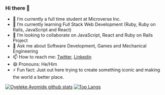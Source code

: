 ### Hi there 👋

- 🔭 I’m currently a full time student at Microverse Inc.
- 🌱 I’m currently learning Full Stack Web Development (Ruby, Ruby on Rails, JavaScript and React)
- 👯 I’m looking to collaborate on JavaScript, React and Ruby on Rails Project
- 💬 Ask me about Software Development, Games and Mechanical Engineering
- 📫 How to reach me: [Twitter](https://twitter.com/haywhizz), [Linkedin](https://www.linkedin.com/in/oyelekeayomide)
- 😄 Pronouns: He/Him
- ⚡ Fun fact: Just out here trying to create something iconic and making the world a better place.


[![Oyeleke Ayomide github stats](https://github-readme-stats.vercel.app/api?username=haywhizzz&show_icons=true&theme=radical)](https://github.com/haywhizzz/github-readme-stats)  [![Top Langs](https://github-readme-stats.vercel.app/api/top-langs/?username=haywhizzz&show_icons=true&theme=radical&layout=compact)](https://github.com/haywhizzz/github-readme-stats)
